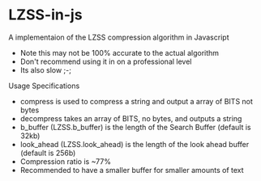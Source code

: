 # LZSS-in-js
A implementaion of the LZSS compression algorithm in Javascript

* Note this may not be 100% accurate to the actual algorithm
*   Don't recommend using it in on a professional level
*   Its also slow ;-;

Usage Specifications
*   compress is used to compress a string and output a array of BITS not bytes
*   decompress takes an array of BITS, no bytes, and outputs a string
*   b_buffer (LZSS.b_buffer) is the length of the Search Buffer (default is 32kb)
*   look_ahead (LZSS.look_ahead) is the length of the look ahead buffer (default is 256b)
*   Compression ratio is ~77%
*   Recommended to have a smaller buffer for smaller amounts of text
